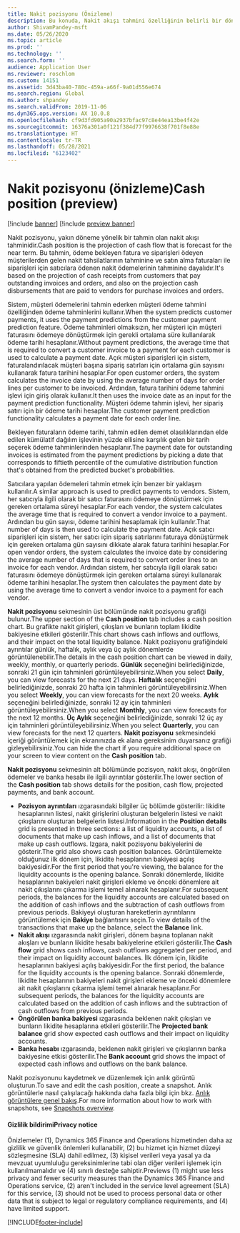 ```yaml
---
title: Nakit pozisyonu (Önizleme)
description: Bu konuda, Nakit akışı tahmini özelliğinin belirli bir dönem için bir kuruluşun nakit pozisyonunu nasıl tahmin ettiği açıklanmaktadır. Ayrıca, farklı dönemlerin tahminlerini göstermek için kullanılabilen seçenekler de açıklanmıştır.
author: ShivamPandey-msft
ms.date: 05/26/2020
ms.topic: article
ms.prod: ''
ms.technology: ''
ms.search.form: ''
audience: Application User
ms.reviewer: roschlom
ms.custom: 14151
ms.assetid: 3d43ba40-780c-459a-a66f-9a01d556e674
ms.search.region: Global
ms.author: shpandey
ms.search.validFrom: 2019-11-06
ms.dyn365.ops.version: AX 10.0.8
ms.openlocfilehash: cf9d3fd905a90a2937bfac97c8e44ea13be4f42e
ms.sourcegitcommit: 16376a301a0f121f384d77f9976638f701f8e88e
ms.translationtype: HT
ms.contentlocale: tr-TR
ms.lasthandoff: 05/28/2021
ms.locfileid: "6123402"
---
```

# <a name="cash-position-preview"></a><span data-ttu-id="d7301-104">Nakit pozisyonu (önizleme)</span><span class="sxs-lookup"><span data-stu-id="d7301-104">Cash position (preview)</span></span>

[!include [banner](../includes/banner.md)]
[!include [preview banner](../includes/preview-banner.md)]

<span data-ttu-id="d7301-105">Nakit pozisyonu, yakın döneme yönelik bir tahmin olan nakit akışı tahminidir.</span><span class="sxs-lookup"><span data-stu-id="d7301-105">Cash position is the projection of cash flow that is forecast for the near term.</span></span> <span data-ttu-id="d7301-106">Bu tahmin, ödeme bekleyen fatura ve siparişleri ödeyen müşterilerden gelen nakit tahsilatlarının tahminine ve satın alma faturaları ile siparişleri için satıcılara ödenen nakit ödemelerinin tahminine dayalıdır.</span><span class="sxs-lookup"><span data-stu-id="d7301-106">It's based on the projection of cash receipts from customers that pay outstanding invoices and orders, and also on the projection cash disbursements that are paid to vendors for purchase invoices and orders.</span></span>

<span data-ttu-id="d7301-107">Sistem, müşteri ödemelerini tahmin ederken müşteri ödeme tahmini özelliğinden ödeme tahminlerini kullanır.</span><span class="sxs-lookup"><span data-stu-id="d7301-107">When the system predicts customer payments, it uses the payment predictions from the customer payment prediction feature.</span></span> <span data-ttu-id="d7301-108">Ödeme tahminleri olmaksızın, her müşteri için müşteri faturasını ödemeye dönüştürmek için gerekli ortalama süre kullanılarak ödeme tarihi hesaplanır.</span><span class="sxs-lookup"><span data-stu-id="d7301-108">Without payment predictions, the average time that is required to convert a customer invoice to a payment for each customer is used to calculate a payment date.</span></span> <span data-ttu-id="d7301-109">Açık müşteri siparişleri için sistem, faturalandırılacak müşteri başına sipariş satırları için ortalama gün sayısını kullanarak fatura tarihini hesaplar.</span><span class="sxs-lookup"><span data-stu-id="d7301-109">For open customer orders, the system calculates the invoice date by using the average number of days for order lines per customer to be invoiced.</span></span> <span data-ttu-id="d7301-110">Ardından, fatura tarihini ödeme tahmini işlevi için giriş olarak kullanır.</span><span class="sxs-lookup"><span data-stu-id="d7301-110">It then uses the invoice date as an input for the payment prediction functionality.</span></span> <span data-ttu-id="d7301-111">Müşteri ödeme tahmin işlevi, her sipariş satırı için bir ödeme tarihi hesaplar.</span><span class="sxs-lookup"><span data-stu-id="d7301-111">The customer payment prediction functionality calculates a payment date for each order line.</span></span> 

<span data-ttu-id="d7301-112">Bekleyen faturaların ödeme tarihi, tahmin edilen demet olasılıklarından elde edilen kümülatif dağılım işlevinin yüzde ellisine karşılık gelen bir tarih seçerek ödeme tahminlerinden hesaplanır.</span><span class="sxs-lookup"><span data-stu-id="d7301-112">The payment date for outstanding invoices is estimated from the payment predictions by picking a date that corresponds to fiftieth percentile of the cumulative distribution function that's obtained from the predicted bucket's probabilities.</span></span>

<span data-ttu-id="d7301-113">Satıcılara yapılan ödemeleri tahmin etmek için benzer bir yaklaşım kullanılır.</span><span class="sxs-lookup"><span data-stu-id="d7301-113">A similar approach is used to predict payments to vendors.</span></span> <span data-ttu-id="d7301-114">Sistem, her satıcıyla ilgili olarak bir satıcı faturasını ödemeye dönüştürmek için gereken ortalama süreyi hesaplar.</span><span class="sxs-lookup"><span data-stu-id="d7301-114">For each vendor, the system calculates the average time that is required to convert a vendor invoice to a payment.</span></span> <span data-ttu-id="d7301-115">Ardından bu gün sayısı, ödeme tarihini hesaplamak için kullanılır.</span><span class="sxs-lookup"><span data-stu-id="d7301-115">That number of days is then used to calculate the payment date.</span></span> <span data-ttu-id="d7301-116">Açık satıcı siparişleri için sistem, her satıcı için sipariş satırlarını faturaya dönüştürmek için gereken ortalama gün sayısını dikkate alarak fatura tarihini hesaplar.</span><span class="sxs-lookup"><span data-stu-id="d7301-116">For open vendor orders, the system calculates the invoice date by considering the average number of days that is required to convert order lines to an invoice for each vendor.</span></span> <span data-ttu-id="d7301-117">Ardından sistem, her satıcıyla ilgili olarak satıcı faturasını ödemeye dönüştürmek için gereken ortalama süreyi kullanarak ödeme tarihini hesaplar.</span><span class="sxs-lookup"><span data-stu-id="d7301-117">The system then calculates the payment date by using the average time to convert a vendor invoice to a payment for each vendor.</span></span>

<span data-ttu-id="d7301-118">**Nakit pozisyonu** sekmesinin üst bölümünde nakit pozisyonu grafiği bulunur.</span><span class="sxs-lookup"><span data-stu-id="d7301-118">The upper section of the **Cash position** tab includes a cash position chart.</span></span> <span data-ttu-id="d7301-119">Bu grafikte nakit girişleri, çıkışları ve bunların toplam likidite bakiyesine etkileri gösterilir.</span><span class="sxs-lookup"><span data-stu-id="d7301-119">This chart shows cash inflows and outflows, and their impact on the total liquidity balance.</span></span> <span data-ttu-id="d7301-120">Nakit pozisyonu grafiğindeki ayrıntılar günlük, haftalık, aylık veya üç aylık dönemlerde görüntülenebilir.</span><span class="sxs-lookup"><span data-stu-id="d7301-120">The details in the cash position chart can be viewed in daily, weekly, monthly, or quarterly periods.</span></span> <span data-ttu-id="d7301-121">**Günlük** seçeneğini belirlediğinizde, sonraki 21 gün için tahminleri görüntüleyebilirsiniz.</span><span class="sxs-lookup"><span data-stu-id="d7301-121">When you select **Daily**, you can view forecasts for the next 21 days.</span></span> <span data-ttu-id="d7301-122">**Haftalık** seçeneğini belirlediğinizde, sonraki 20 hafta için tahminleri görüntüleyebilirsiniz.</span><span class="sxs-lookup"><span data-stu-id="d7301-122">When you select **Weekly**, you can view forecasts for the next 20 weeks.</span></span> <span data-ttu-id="d7301-123">**Aylık** seçeneğini belirlediğinizde, sonraki 12 ay için tahminleri görüntüleyebilirsiniz.</span><span class="sxs-lookup"><span data-stu-id="d7301-123">When you select **Monthly**, you can view forecasts for the next 12 months.</span></span> <span data-ttu-id="d7301-124">**Üç Aylık** seçeneğini belirlediğinizde, sonraki 12 üç ay için tahminleri görüntüleyebilirsiniz.</span><span class="sxs-lookup"><span data-stu-id="d7301-124">When you select **Quarterly**, you can view forecasts for the next 12 quarters.</span></span> <span data-ttu-id="d7301-125">**Nakit pozisyonu** sekmesindeki içeriği görüntülemek için ekranınızda ek alana gereksinim duyarsanız grafiği gizleyebilirsiniz.</span><span class="sxs-lookup"><span data-stu-id="d7301-125">You can hide the chart if you require additional space on your screen to view content on the **Cash position** tab.</span></span>

<span data-ttu-id="d7301-126">**Nakit pozisyonu** sekmesinin alt bölümünde pozisyon, nakit akışı, öngörülen ödemeler ve banka hesabı ile ilgili ayrıntılar gösterilir.</span><span class="sxs-lookup"><span data-stu-id="d7301-126">The lower section of the **Cash position** tab shows details for the position, cash flow, projected payments, and bank account.</span></span>

- <span data-ttu-id="d7301-127">**Pozisyon ayrıntıları** ızgarasındaki bilgiler üç bölümde gösterilir: likidite hesaplarının listesi, nakit girişlerini oluşturan belgelerin listesi ve nakit çıkışlarını oluşturan belgelerin listesi.</span><span class="sxs-lookup"><span data-stu-id="d7301-127">Information in the **Position details** grid is presented in three sections: a list of liquidity accounts, a list of documents that make up cash inflows, and a list of documents that make up cash outflows.</span></span> <span data-ttu-id="d7301-128">Izgara, nakit pozisyonu bakiyelerini de gösterir.</span><span class="sxs-lookup"><span data-stu-id="d7301-128">The grid also shows cash position balances.</span></span> <span data-ttu-id="d7301-129">Görüntülemekte olduğunuz ilk dönem için, likidite hesaplarının bakiyesi açılış bakiyesidir.</span><span class="sxs-lookup"><span data-stu-id="d7301-129">For the first period that you're viewing, the balance for the liquidity accounts is the opening balance.</span></span> <span data-ttu-id="d7301-130">Sonraki dönemlerde, likidite hesaplarının bakiyeleri nakit girişleri ekleme ve önceki dönemlere ait nakit çıkışlarını çıkarma işlemi temel alınarak hesaplanır.</span><span class="sxs-lookup"><span data-stu-id="d7301-130">For subsequent periods, the balances for the liquidity accounts are calculated based on the addition of cash inflows and the subtraction of cash outflows from previous periods.</span></span> <span data-ttu-id="d7301-131">Bakiyeyi oluşturan hareketlerin ayrıntılarını görüntülemek için **Bakiye** bağlantısını seçin.</span><span class="sxs-lookup"><span data-stu-id="d7301-131">To view details of the transactions that make up the balance, select the **Balance** link.</span></span>
- <span data-ttu-id="d7301-132">**Nakit akışı** ızgarasında nakit girişleri, dönem başına toplanan nakit akışları ve bunların likidite hesabı bakiyelerine etkileri gösterilir.</span><span class="sxs-lookup"><span data-stu-id="d7301-132">The **Cash flow** grid shows cash inflows, cash outflows aggregated per period, and their impact on liquidity account balances.</span></span> <span data-ttu-id="d7301-133">İlk dönem için, likidite hesaplarının bakiyesi açılış bakiyesidir.</span><span class="sxs-lookup"><span data-stu-id="d7301-133">For the first period, the balance for the liquidity accounts is the opening balance.</span></span> <span data-ttu-id="d7301-134">Sonraki dönemlerde, likidite hesaplarının bakiyeleri nakit girişleri ekleme ve önceki dönemlere ait nakit çıkışlarını çıkarma işlemi temel alınarak hesaplanır.</span><span class="sxs-lookup"><span data-stu-id="d7301-134">For subsequent periods, the balances for the liquidity accounts are calculated based on the addition of cash inflows and the subtraction of cash outflows from previous periods.</span></span>
- <span data-ttu-id="d7301-135">**Öngörülen banka bakiyesi** ızgarasında beklenen nakit çıkışları ve bunların likidite hesaplarına etkileri gösterilir.</span><span class="sxs-lookup"><span data-stu-id="d7301-135">The **Projected bank balance** grid show expected cash outflows and their impact on liquidity accounts.</span></span>
- <span data-ttu-id="d7301-136">**Banka hesabı** ızgarasında, beklenen nakit girişleri ve çıkışlarının banka bakiyesine etkisi gösterilir.</span><span class="sxs-lookup"><span data-stu-id="d7301-136">The **Bank account** grid shows the impact of expected cash inflows and outflows on the bank balance.</span></span>

<span data-ttu-id="d7301-137">Nakit pozisyonunu kaydetmek ve düzenlemek için anlık görüntü oluşturun.</span><span class="sxs-lookup"><span data-stu-id="d7301-137">To save and edit the cash position, create a snapshot.</span></span> <span data-ttu-id="d7301-138">Anlık görüntülerle nasıl çalışılacağı hakkında daha fazla bilgi için bkz. [Anlık görüntülere genel bakış](payment-snapshots.md).</span><span class="sxs-lookup"><span data-stu-id="d7301-138">For more information about how to work with snapshots, see [Snapshots overview](payment-snapshots.md).</span></span>

#### <a name="privacy-notice"></a><span data-ttu-id="d7301-139">Gizlilik bildirimi</span><span class="sxs-lookup"><span data-stu-id="d7301-139">Privacy notice</span></span>
<span data-ttu-id="d7301-140">Önizlemeler (1), Dynamics 365 Finance and Operations hizmetinden daha az gizlilik ve güvenlik önlemleri kullanabilir, (2) bu hizmet için hizmet düzeyi sözleşmesine (SLA) dahil edilmez, (3) kişisel verileri veya yasal ya da mevzuat uyumluluğu gereksinimlerine tabi olan diğer verileri işlemek için kullanılmamalıdır ve (4) sınırlı desteğe sahiptir.</span><span class="sxs-lookup"><span data-stu-id="d7301-140">Previews (1) might use less privacy and fewer security measures than the Dynamics 365 Finance and Operations service, (2) aren't included in the service level agreement (SLA) for this service, (3) should not be used to process personal data or other data that is subject to legal or regulatory compliance requirements, and (4) have limited support.</span></span>


[!INCLUDE[footer-include](../../includes/footer-banner.md)]
